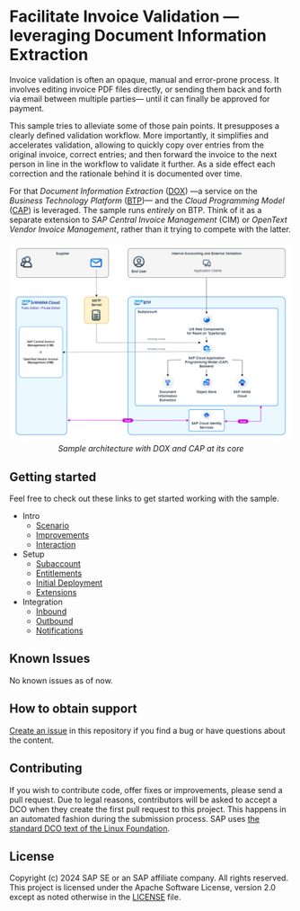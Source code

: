 # Facilitate Invoice Validation — leveraging Document Information Extraction
<!--- Register repository https://api.reuse.software/register, then add REUSE badge:
[![REUSE status](https://api.reuse.software/badge/github.com/SAP-samples/REPO-NAME)](https://api.reuse.software/info/github.com/SAP-samples/REPO-NAME)
-->
Invoice validation is often an opaque, manual and error-prone process. It involves editing invoice PDF files directly, or sending them back and forth via email between multiple parties—
until it can finally be approved for payment.

This sample tries to alleviate some of those pain points. It presupposes a clearly defined validation workflow. More importantly,
it simplifies and accelerates validation, allowing to quickly copy over entries from the original invoice, correct entries; and then forward the invoice to the next person in line
in the workflow to validate it further. As a side effect each correction and the rationale behind it is documented over time.

For that _Document Information Extraction_ ([DOX](https://help.sap.com/docs/document-information-extraction/document-information-extraction/what-is-document-information-extraction?locale=en-US))
—a service on the _Business Technology Platform_ ([BTP](https://help.sap.com/docs/btp/sap-business-technology-platform/sap-business-technology-platform?locale=en-US))—
and the _Cloud Programming Model_ ([CAP](https://cap.cloud.sap/docs/)) is leveraged. The sample runs _entirely_ on BTP. Think of it as a separate extension to _SAP Central Invoice Management_ (CIM)
or _OpenText Vendor Invoice Management_, rather than it trying to compete with the latter.
<p align="center">
    <img src="./docs/tutorial/1-intro/images/Solution_Diagram.png" alt="architecture diagram" />
    <em>Sample architecture with DOX and CAP at its core</em>
</p>

## Getting started
Feel free to check out these links to get started working with the sample. 

- Intro
  - [Scenario](https://github.com/SAP-samples/btp-cap-dox-invoice-validation/blob/main/docs/tutorial/1-intro/1-Scenario.md)<!-- dc-card: {"label": ["Scenario"]} dc-card -->
  - [Improvements](https://github.com/SAP-samples/btp-cap-dox-invoice-validation/blob/main/docs/tutorial/1-intro/2-Improvements.md)<!-- dc-card: {"label": ["Improvements"]} dc-card -->
  - [Interaction](https://github.com/SAP-samples/btp-cap-dox-invoice-validation/blob/main/docs/tutorial/1-intro/3-Interaction.md)<!-- dc-card: {"label": ["Interaction"]} dc-card -->
- Setup
  - [Subaccount](https://github.com/SAP-samples/btp-cap-dox-invoice-validation/blob/main/docs/tutorial/2-setup/1-Subaccount.md)<!-- dc-card: {"label": ["Subaccount"]} dc-card -->
  - [Entitlements](https://github.com/SAP-samples/btp-cap-dox-invoice-validation/blob/main/docs/tutorial/2-setup/2-Entitlements.md)<!-- dc-card: {"label": ["Entitlements"]} dc-card -->
  - [Initial Deployment](https://github.com/SAP-samples/btp-cap-dox-invoice-validation/blob/main/docs/tutorial/2-setup/3-InitialDeployment.md)<!-- dc-card: {"label": ["Initial Deployment"]} dc-card -->
  - [Extensions](https://github.com/SAP-samples/btp-cap-dox-invoice-validation/blob/main/docs/tutorial/2-setup/4-Extensions.md)<!-- dc-card: {"label": ["Extensions"]} dc-card -->
- Integration
  - [Inbound](https://github.com/SAP-samples/btp-cap-dox-invoice-validation/blob/main/docs/tutorial/3-integrate/1-Inbound.md)<!-- dc-card: {"label":  ["Inbound"]} dc-card -->
  - [Outbound](https://github.com/SAP-samples/btp-cap-dox-invoice-validation/blob/main/docs/tutorial/3-integrate/2-Outbound.md)<!-- dc-card: {"label":  ["Outbound"]} dc-card -->
  - [Notifications](https://github.com/SAP-samples/btp-cap-dox-invoice-validation/blob/main/docs/tutorial/3-integrate/2-Notifications.md)<!-- dc-card: {"label":  ["Notifications"]} dc-card -->

## Known Issues
No known issues as of now.

## How to obtain support
[Create an issue](https://github.com/SAP-samples/<repository-name>/issues) in this repository if you find a bug or have questions about the content.
 
## Contributing
If you wish to contribute code, offer fixes or improvements, please send a pull request. Due to legal reasons, contributors will be asked to accept a DCO when they create the first pull request to this project. This happens in an automated fashion during the submission process. SAP uses [the standard DCO text of the Linux Foundation](https://developercertificate.org/).

## License
Copyright (c) 2024 SAP SE or an SAP affiliate company. All rights reserved. This project is licensed under the Apache Software License, version 2.0 except as noted otherwise in the [LICENSE](LICENSE) file.
